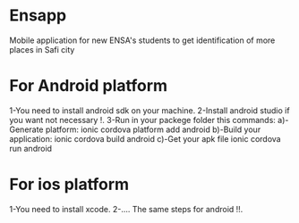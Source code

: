 # Ensapp
Mobile application for new ENSA's students to get identification of more places in Safi city


# For Android platform
1-You need to install android sdk on your machine.
2-Install android studio if you want not necessary !.
3-Run in your packege folder this commands:
    a)-Generate platform:
        ionic cordova platform add android
    b)-Build your application:
        ionic cordova build android
    c)-Get your apk file 
        ionic cordova run android
        

# For ios platform
  1-You need to install xcode.
  2-.... The same steps for android !!.
